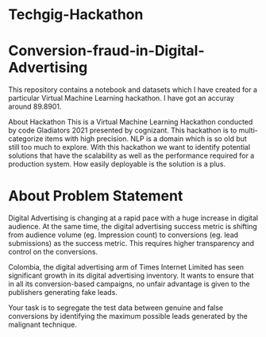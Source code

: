 # Techgig-Hackathon
# Conversion-fraud-in-Digital-Advertising
This repository contains a notebook and datasets which I have created for a particular Virtual Machine Learning hackathon. I have got an accuray around 89.8901.

About Hackathon
This is a Virtual Machine Learning Hackathon conducted by code Gladiators 2021 presented by cognizant. This hackathon is to multi-categorize items with high precision. NLP is a domain which is so old but still too much to explore. With this hackathon we want to identify potential solutions that have the scalability as well as the performance required for a production system. How easily deployable is the solution is a plus.

# About Problem Statement
Digital Advertising is changing at a rapid pace with a huge increase in digital audience. At the same time, the digital advertising success metric is shifting from audience volume (eg. Impression count) to conversions (eg. lead submissions) as the success metric. This requires higher transparency and control on the conversions.

Colombia, the digital advertising arm of Times Internet Limited has seen significant growth in its digital advertising inventory. It wants to ensure that in all its conversion-based campaigns, no unfair advantage is given to the publishers generating fake leads.

Your task is to segregate the test data between genuine and false conversions by identifying the maximum possible leads generated by the malignant technique.
